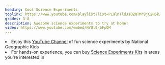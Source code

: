 ```yaml
---
heading: Cool Science Experiments
toplink: https://www.youtube.com/playlist?list=PLQlnTldJs0ZQTMr8jC2H5kZSinavtw_vx
grades: 3-8
description: Awesome science experiments to try at home!
video: https://www.youtube.com/embed/NYQl9-5FpQM
---
```


<li> Enjoy this <a href="https://www.youtube.com/playlist?list=PLQlnTldJs0ZQTMr8jC2H5kZSinavtw_vx" target="_blank">YouTube Channel</a> of fun science experiments by National Geographic Kids </li>
<li>For hands-on experience, you can buy <a href="https://www.amazon.com/s?k=science+experiment+kit&ref=nb_sb_noss_1" target="_blank">Science Experiments Kits</a> in areas you're interested in</li>

